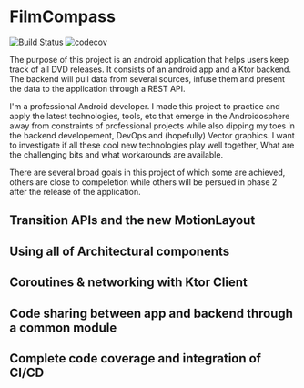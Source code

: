 # FilmCompass
[![Build Status](https://travis-ci.org/saied89/FilmCompass.svg?branch=master)](https://travis-ci.org/saied89/FilmCompass)
[![codecov](https://codecov.io/gh/saied89/FilmCompass/branch/master/graph/badge.svg)](https://codecov.io/gh/saied89/FilmCompass)

The purpose of this project is an android application that helps users keep track of all DVD releases. It consists of an android app and a Ktor backend. The backend will pull data from several sources, infuse them and present the data to the application through a REST API.

I'm a professional Android developer. I made this project to practice and apply the latest technologies, tools, etc that emerge in the Androidosphere away from constraints of professional projects while also dipping my toes in the backend developement, DevOps and (hopefully) Vector graphics. I want to investigate if all these cool new technologies play well together, What are the challenging bits and what workarounds are available.

There are several broad goals in this project of which some are achieved, others are close to compeletion while others will be persued in phase 2 after the release of the application.

## Transition APIs and the new MotionLayout

## Using all of Architectural components

## Coroutines & networking with Ktor Client

## Code sharing between app and backend through a common module

## Complete code coverage and integration of CI/CD




